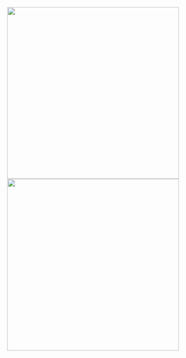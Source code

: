 <!--
**Winterpuma/Winterpuma** is a ✨ _special_ ✨ repository because its `README.md` (this file) appears on your GitHub profile.
-->

<center>
      <div>
                  <td><img width="400px" align="left" src="https://github-readme-stats.vercel.app/api?username=winterpuma&show_icons=true&hide_border=true&count_private=true&layout=compact" /> </td>
                  <td><img width="400px" align="left" src="https://github-readme-stats.vercel.app/api/top-langs/?username=winterpuma&hide=html&layout=compact" /> </td>
      </div>
</center>
